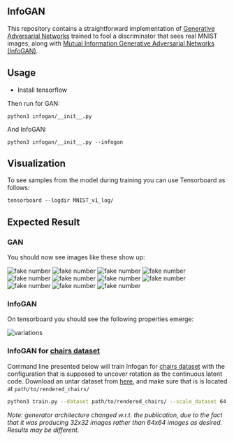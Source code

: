 InfoGAN
-------

This repository contains a straightforward implementation of [Generative Adversarial Networks](https://arxiv.org/abs/1406.2661) trained to fool a discriminator that sees real MNIST images, along with [Mutual Information Generative Adversarial Networks (InfoGAN)](https://arxiv.org/abs/1606.03657).

## Usage

* Install tensorflow

Then run for GAN:

```
python3 infogan/__init__.py
```

And InfoGAN:

```
python3 infogan/__init__.py --infogan
```

## Visualization

To see samples from the model during training you can use Tensorboard as follows:

```
tensorboard --logdir MNIST_v1_log/
```

## Expected Result

### GAN

You should now see images like these show up:

![fake number](sample_images/gan/individualImage.png)
![fake number](sample_images/gan/individualImage-1.png)
![fake number](sample_images/gan/individualImage-2.png)
![fake number](sample_images/gan/individualImage-3.png)
![fake number](sample_images/gan/individualImage-4.png)
![fake number](sample_images/gan/individualImage-5.png)
![fake number](sample_images/gan/individualImage-6.png)
![fake number](sample_images/gan/individualImage-7.png)
![fake number](sample_images/gan/individualImage-8.png)
![fake number](sample_images/gan/individualImage-9.png)
![fake number](sample_images/gan/individualImage-10.png)

### InfoGAN

On tensorboard you should see the following properties emerge:

![variations](sample_images/infogan/variations.png)

### InfoGAN for [chairs dataset](https://www.di.ens.fr/willow/research/seeing3Dchairs/)

Command line presented below will train Infogan for [chairs dataset](https://www.di.ens.fr/willow/research/seeing3Dchairs/) with the configuration that is supposed to uncover rotation as the continuous latent code. Download an untar dataset from [here](https://www.di.ens.fr/willow/research/seeing3Dchairs/data/rendered_chairs.tar), and make sure that is is located at `path/to/rendered_chairs/`

```bash
python3 train.py --dataset path/to/rendered_chairs/ --scale_dataset 64 64 --batch_size 128 --discriminator conv:4:2:64:lrelu,conv:4:2:128:lrelu,conv:4:2:256:lrelu,conv:4:1:256:lrelu,conv:4:1:256:lrelu,fc:1024:lrelu --generator fc:1024,fc:8x8x256,reshape:8:8:256,deconv:4:1:256,deconv:4:2:256,deconv:4:2:128,deconv:4:2:64,deconv:4:1:1:sigmoid --categorical_lambda 1.0 --continuous_lambda 10.0 --categorical_cardinality 20 20 20 --num_continuous 1 --style_size 128 --plot_every 400 --force_grayscale
```

*Note: generator architecture changed w.r.t. the publication, due to the fact that it was producing 32x32 images rather than 64x64 images as desired. Results may be different.*
